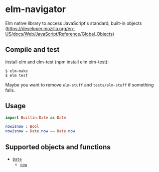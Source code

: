 # elm-navigator

Elm native library to access JavaScript's standard, built-in objects
(https://developer.mozilla.org/en-US/docs/Web/JavaScript/Reference/Global_Objects)

## Compile and test

Install elm and elm-test (npm install elm elm-test):

```
$ elm-make
$ elm test
```

Maybe you want to remove `elm-stuff` and `tests/elm-stuff` if something fails.

## Usage

```elm
import Builtin.Date as Date

nowisnow : Bool
nowisnow = Date.now == Date.now
```

## Supported objects and functions

- [`Date`](https://developer.mozilla.org/en-US/docs/Web/JavaScript/Reference/Global_Objects/Date)
    - [`now`](https://developer.mozilla.org/en-US/docs/Web/JavaScript/Reference/Global_Objects/Date/now)
